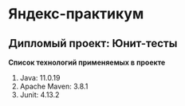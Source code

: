 # Яндекс-практикум

## Дипломый проект: Юнит-тесты

**Список технологий применяемых в проекте**
1. Java: 11.0.19 
2. Apache Maven: 3.8.1 
3. Junit: 4.13.2